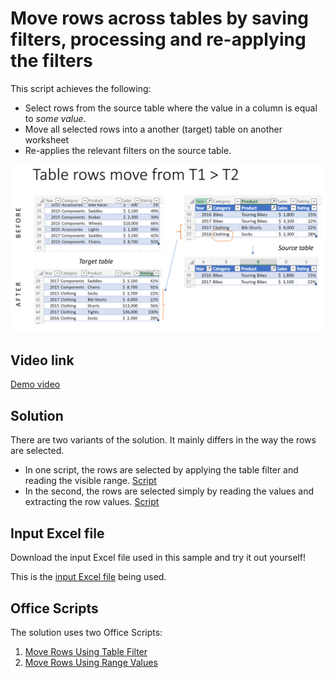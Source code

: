 # Move rows across tables by saving filters, processing and re-applying the filters

This script achieves the following: 

* Select rows from the source table where the value in a column is equal to _some value_. 
* Move all selected rows into a another (target) table on another worksheet
* Re-applies the relevant filters on the source table.

![Before and after images](table-filter-s-t.png) 

## Video link

[Demo video](https://youtu.be/_3t3Pk4i2L0)

## Solution

There are two variants of the solution. It mainly differs in the way the rows are selected. 
* In one script, the rows are selected by applying the table filter and reading the visible range. [Script](MoveRowsUsingTableFilter.ts)
* In the second, the rows are selected simply by reading the values and extracting the row values. [Script](MoveRowsUsingRangeValues.ts)

## Input Excel file
Download the input Excel file used in this sample and try it out yourself! 

This is the [input Excel file](Excel_TableFilters.xlsx) being used. 

## Office Scripts

The solution uses two Office Scripts:

1. [Move Rows Using Table Filter](MoveRowsUsingTableFilter.ts)
1. [Move Rows Using Range Values](MoveRowsUsingRangeValues.ts)


